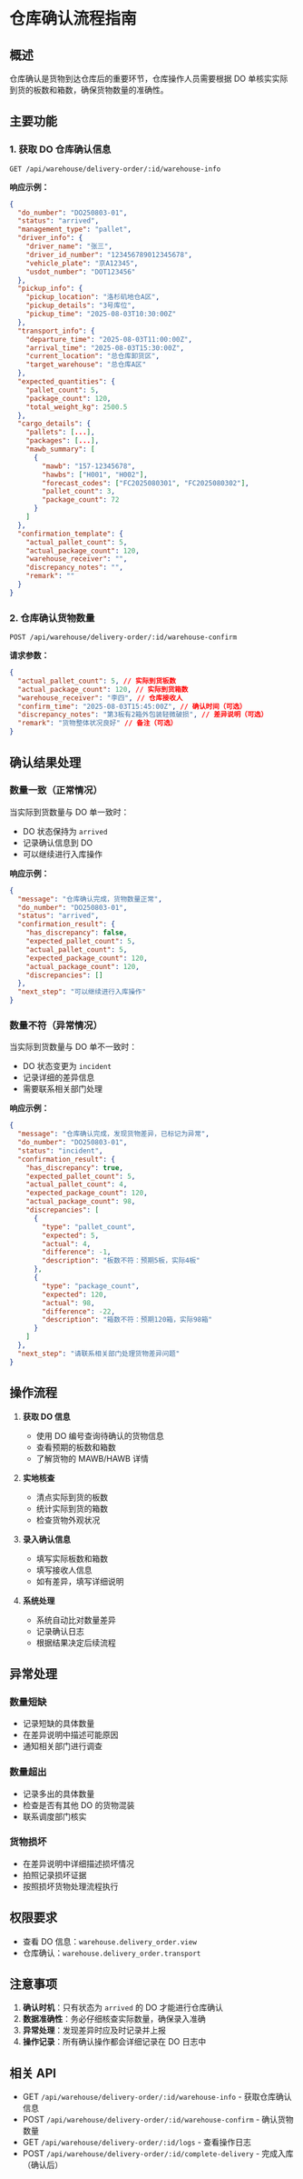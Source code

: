 # 仓库确认流程指南

## 概述

仓库确认是货物到达仓库后的重要环节，仓库操作人员需要根据 DO 单核实实际到货的板数和箱数，确保货物数量的准确性。

## 主要功能

### 1. 获取 DO 仓库确认信息

```http
GET /api/warehouse/delivery-order/:id/warehouse-info
```

**响应示例：**

```json
{
  "do_number": "DO250803-01",
  "status": "arrived",
  "management_type": "pallet",
  "driver_info": {
    "driver_name": "张三",
    "driver_id_number": "123456789012345678",
    "vehicle_plate": "京A12345",
    "usdot_number": "DOT123456"
  },
  "pickup_info": {
    "pickup_location": "洛杉矶地仓A区",
    "pickup_details": "3号库位",
    "pickup_time": "2025-08-03T10:30:00Z"
  },
  "transport_info": {
    "departure_time": "2025-08-03T11:00:00Z",
    "arrival_time": "2025-08-03T15:30:00Z",
    "current_location": "总仓库卸货区",
    "target_warehouse": "总仓库A区"
  },
  "expected_quantities": {
    "pallet_count": 5,
    "package_count": 120,
    "total_weight_kg": 2500.5
  },
  "cargo_details": {
    "pallets": [...],
    "packages": [...],
    "mawb_summary": [
      {
        "mawb": "157-12345678",
        "hawbs": ["H001", "H002"],
        "forecast_codes": ["FC2025080301", "FC2025080302"],
        "pallet_count": 3,
        "package_count": 72
      }
    ]
  },
  "confirmation_template": {
    "actual_pallet_count": 5,
    "actual_package_count": 120,
    "warehouse_receiver": "",
    "discrepancy_notes": "",
    "remark": ""
  }
}
```

### 2. 仓库确认货物数量

```http
POST /api/warehouse/delivery-order/:id/warehouse-confirm
```

**请求参数：**

```json
{
  "actual_pallet_count": 5, // 实际到货板数
  "actual_package_count": 120, // 实际到货箱数
  "warehouse_receiver": "李四", // 仓库接收人
  "confirm_time": "2025-08-03T15:45:00Z", // 确认时间（可选）
  "discrepancy_notes": "第3板有2箱外包装轻微破损", // 差异说明（可选）
  "remark": "货物整体状况良好" // 备注（可选）
}
```

## 确认结果处理

### 数量一致（正常情况）

当实际到货数量与 DO 单一致时：

- DO 状态保持为 `arrived`
- 记录确认信息到 DO
- 可以继续进行入库操作

**响应示例：**

```json
{
  "message": "仓库确认完成，货物数量正常",
  "do_number": "DO250803-01",
  "status": "arrived",
  "confirmation_result": {
    "has_discrepancy": false,
    "expected_pallet_count": 5,
    "actual_pallet_count": 5,
    "expected_package_count": 120,
    "actual_package_count": 120,
    "discrepancies": []
  },
  "next_step": "可以继续进行入库操作"
}
```

### 数量不符（异常情况）

当实际到货数量与 DO 单不一致时：

- DO 状态变更为 `incident`
- 记录详细的差异信息
- 需要联系相关部门处理

**响应示例：**

```json
{
  "message": "仓库确认完成，发现货物差异，已标记为异常",
  "do_number": "DO250803-01",
  "status": "incident",
  "confirmation_result": {
    "has_discrepancy": true,
    "expected_pallet_count": 5,
    "actual_pallet_count": 4,
    "expected_package_count": 120,
    "actual_package_count": 98,
    "discrepancies": [
      {
        "type": "pallet_count",
        "expected": 5,
        "actual": 4,
        "difference": -1,
        "description": "板数不符：预期5板，实际4板"
      },
      {
        "type": "package_count",
        "expected": 120,
        "actual": 98,
        "difference": -22,
        "description": "箱数不符：预期120箱，实际98箱"
      }
    ]
  },
  "next_step": "请联系相关部门处理货物差异问题"
}
```

## 操作流程

1. **获取 DO 信息**

   - 使用 DO 编号查询待确认的货物信息
   - 查看预期的板数和箱数
   - 了解货物的 MAWB/HAWB 详情

2. **实地核查**

   - 清点实际到货的板数
   - 统计实际到货的箱数
   - 检查货物外观状况

3. **录入确认信息**

   - 填写实际板数和箱数
   - 填写接收人信息
   - 如有差异，填写详细说明

4. **系统处理**
   - 系统自动比对数量差异
   - 记录确认日志
   - 根据结果决定后续流程

## 异常处理

### 数量短缺

- 记录短缺的具体数量
- 在差异说明中描述可能原因
- 通知相关部门进行调查

### 数量超出

- 记录多出的具体数量
- 检查是否有其他 DO 的货物混装
- 联系调度部门核实

### 货物损坏

- 在差异说明中详细描述损坏情况
- 拍照记录损坏证据
- 按照损坏货物处理流程执行

## 权限要求

- 查看 DO 信息：`warehouse.delivery_order.view`
- 仓库确认：`warehouse.delivery_order.transport`

## 注意事项

1. **确认时机**：只有状态为 `arrived` 的 DO 才能进行仓库确认
2. **数据准确性**：务必仔细核查实际数量，确保录入准确
3. **异常处理**：发现差异时应及时记录并上报
4. **操作记录**：所有确认操作都会详细记录在 DO 日志中

## 相关 API

- GET `/api/warehouse/delivery-order/:id/warehouse-info` - 获取仓库确认信息
- POST `/api/warehouse/delivery-order/:id/warehouse-confirm` - 确认货物数量
- GET `/api/warehouse/delivery-order/:id/logs` - 查看操作日志
- POST `/api/warehouse/delivery-order/:id/complete-delivery` - 完成入库（确认后）
